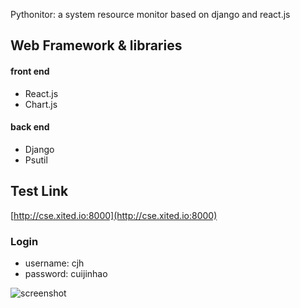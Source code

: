 Pythonitor: a system resource monitor based on django and react.js

## Web Framework & libraries
#### front end
 - React.js
 - Chart.js
#### back end
 - Django
 - Psutil

## Test Link
[http://cse.xited.io:8000](http://cse.xited.io:8000)

### Login
 - username: cjh
 - password: cuijinhao

![screenshot](https://github.com/cjh14813573/pythonitor/edit/master/screenshot.png?raw=true)
